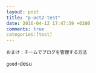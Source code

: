 ```yaml
---
layout: post
title: "p-oct2-test"
date: 2016-04-12 17:47:59 +0200
comments: true
categories:[test] 
---
```


```
おまけ：チームでブログを管理する方法
```


`good`-desu

